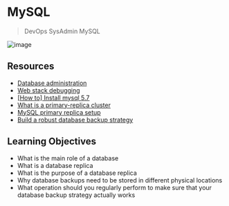 # MySQL
> DevOps
> SysAdmin
> MySQL

![image](https://github.com/RichardMiruka/alx-system_engineering-devops/assets/105627752/99989a88-6c7d-4d35-8931-af5c2f2aab09)

## Resources
* [Database administration](https://intranet.alxswe.com/concepts/49)
* [Web stack debugging](https://intranet.alxswe.com/concepts/68)
* [[How to] Install mysql 5.7](https://intranet.alxswe.com/concepts/100002)
* [What is a primary-replica cluster](https://intranet.alxswe.com/rltoken/eojqG9FZbA6QVWN5P9cLzA)
* [MySQL primary replica setup](https://intranet.alxswe.com/rltoken/z2KVk2UKLMc0RvHMdJmYLg)
* [Build a robust database backup strategy](https://intranet.alxswe.com/rltoken/BharnxaLb-BDDYFywzME2Q)

## Learning Objectives
* What is the main role of a database
* What is a database replica
* What is the purpose of a database replica
* Why database backups need to be stored in different physical locations
* What operation should you regularly perform to make sure that your database backup strategy actually works
